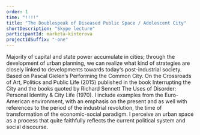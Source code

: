 ```yaml
---
order: 1
time: "!!!!"
title: "The Doublespeak of Diseased Public Space / Adolescent City"
shortDescription: "Skype lecture"
participantId: marketa-kinterova
projectIdSuffix: "-one"
---
```


Majority of capital and state power accumulate in cities; through the development of urban planning, we can realize what kind of strategies are closely linked to developments towards today‘s post-industrial society. Based on Pascal Gielen‘s Performing the Common City. On the Crossroads of Art, Politics and Public Life (2015) published in the book Interrupting the City and the books quoted by Richard Sennett The Uses of Disorder: Personal Identity & City Life (1970). I include examples from the Euro-American environment, with an emphasis on the present and as well with references to the period of the industrial revolution, the time of transformation of the economic-social paradigm.
I perceive an urban space as a process that quite faithfully reflects the current political system and social discourse.
